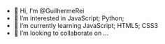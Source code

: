 - 👋 Hi, I’m @GuilhermeRei
- 👀 I’m interested in JavaScript; Python;
- 🌱 I’m currently learning  JavaScript; HTML5; CSS3
- 💞️ I’m looking to collaborate on ...
<!---
GuilhermeRei/GuilhermeRei is a ✨ special ✨ repository because its `README.md` (this file) appears on your GitHub profile.
You can click the Preview link to take a look at your changes.
--->
